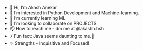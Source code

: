 - 👋 Hi, I’m Akash Anekar
- 👀 I’m interested in Python Development and Machine-learning.
- 🌱 I’m currently learning ML
- 💞️ I’m looking to collaborate on PROJECTS 
- 📫 How to reach me - dm me at @akashh.hsh
- ⚡ Fun fact: Java seems daunting to me.👀
- ✨ Strengths - Inquisitive and Focused!

<!---
Akash-skiiye/Akash-skiiye is a ✨ special ✨ repository because its `README.md` (this file) appears on your GitHub profile.
You can click the Preview link to take a look at your changes.
--->
